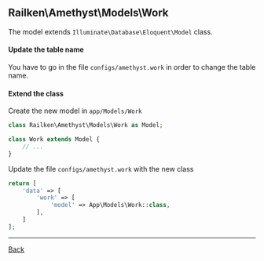 ## Railken\Amethyst\Models\Work

The model extends ```Illuminate\Database\Eloquent\Model``` class.

#### Update the table name
You have to go in the file `configs/amethyst.work` in order to change the table name.

#### Extend the class

Create the new model in `app/Models/Work`
```php
class Railken\Amethyst\Models\Work as Model;

class Work extends Model {
	// ...
}
```
Update the file `configs/amethyst.work` with the new class
```php
return [
    'data' => [
        'work' => [
            'model' => App\Models\Work::class,
        ],
    ]
];
```

---
[Back](index.md)
